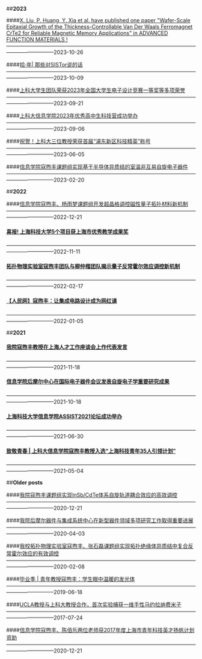 ##**2023**

####[X. Liu, P. Huang, Y. Xia et al. have published one paper "Wafer-Scale Epitaxial Growth of the Thickness-Controllable Van Der Waals Ferromagnet CrTe2 for Reliable Magnetic Memory Applications" in ADVANCED FUNCTION MATERIALS !](../Archives/1001/1001.md)
—————————————————————————————————————————————2023-10-26

####[拾·年| 那些对SISTor说的话](https://sist.shanghaitech.edu.cn/2023/1009/c2858a1082857/page.htm)
—————————————————————————————————————————————2023-10-09

####[上科大学生团队荣获2023年全国大学生电子设计竞赛一等奖等多项荣誉](https://sist.shanghaitech.edu.cn/2023/0923/c2858a1082459/page.htm)
—————————————————————————————————————————————2023-09-21

####[上科大信息学院2023年优秀高中生科技营成功举办](https://sist.shanghaitech.edu.cn/2023/0906/c2858a1081173/page.htm)
—————————————————————————————————————————————2023-09-06

####[祝贺！上科大三位教授荣获首届“浦东新区科技精英”称号](https://sist.shanghaitech.edu.cn/2023/0605/c2858a1077992/page.htm)
—————————————————————————————————————————————2023-06-05

####[信息学院寇煦丰课题组实现基于半导体异质结的室温非互易自旋电子器件](https://sist.shanghaitech.edu.cn/2023/0223/c2858a1074936/page.htm)
—————————————————————————————————————————————2023-02-20



##**2022**

####[信息学院寇煦丰、杨雨梦课题组开发超晶格调控磁性量子拓扑材料新机制](https://sist.shanghaitech.edu.cn/2022/1221/c2858a1066039/page.htm)
—————————————————————————————————————————————2022-12-21

#### [喜报! 上海科技大学5个项目获上海市优秀教学成果奖](https://sist.shanghaitech.edu.cn/2022/1111/c2858a973200/page.htm)
—————————————————————————————————————————————2022-11-11

#### [拓扑物理实验室寇煦丰团队与柳仲楷团队揭示量子反常霍尔效应调控新机制](https://sist.shanghaitech.edu.cn/2022/0223/c2858a365975/page.htm)
—————————————————————————————————————————————2022-02-17

#### [【人民网】寇煦丰：让集成电路设计成为网红课](http://sh.people.com.cn/n2/2022/0105/c134768-35082317.html)
—————————————————————————————————————————————2022-01-05



##**2021**

#### [我院寇煦丰教授在上海人才工作座谈会上作代表发言](https://sist.shanghaitech.edu.cn/2021/1118/c2858a140815/page.htm)
—————————————————————————————————————————————2021-11-18

#### [信息学院后摩尔中心在国际电子器件会议发表自旋电子学重要研究成果](https://sist.shanghaitech.edu.cn/2021/1018/c2858a78103/page.htm)
—————————————————————————————————————————————2021-10-18

#### [上海科技大学信息学院ASSIST2021论坛成功举办](https://sist.shanghaitech.edu.cn/2021/0721/c2858a68228/page.htm)
—————————————————————————————————————————————2021-06-30

#### [致敬青春 | 上科大信息学院寇煦丰教授入选“上海科技青年35人引领计划”](https://sist.shanghaitech.edu.cn/2021/0506/c2858a63427/page.htm)
—————————————————————————————————————————————2021-05-04






##**Older posts**

####[我院寇煦丰课题组实现InSb/CdTe体系自旋轨道耦合效应的高效调控](https://sist.shanghaitech.edu.cn/2020/1221/c2858a58655/page.htm)
—————————————————————————————————————————————2020-12-21

####[我院后摩尔器件与集成系统中心在新型器件领域多项研究工作取得重要进展](https://sist.shanghaitech.edu.cn/2020/0403/c2858a50910/page.htm)
—————————————————————————————————————————————2020-04-03

####[我校拓扑物理实验室寇煦丰、张石磊课题组实现拓扑绝缘体异质结中复合反常霍尔效应的有效调控](https://sist.shanghaitech.edu.cn/2020/0208/c2858a50183/page.htm)
—————————————————————————————————————————————2020-02-08

####[毕业季 | 青年教授寇煦丰：学生眼中温暖的发光体](https://sist.shanghaitech.edu.cn/2019/0618/c2858a43190/page.htm)
—————————————————————————————————————————————2019-06-18

####[UCLA教授与上科大教授合作，首次实验捕获一维手性马约拉纳费米子](https://sist.shanghaitech.edu.cn/2017/0724/c2858a25145/page.htm)
—————————————————————————————————————————————2017-07-24

####[信息学院寇煦丰、陈佰乐两位老师获2017年度上海市青年科技英才扬帆计划资助](https://sist.shanghaitech.edu.cn/2017/0118/c2858a25110/page.htm)
—————————————————————————————————————————————2020-12-21

